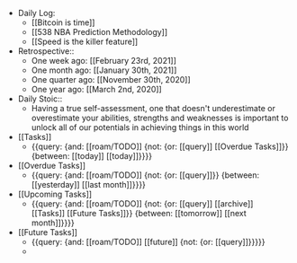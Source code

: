 - Daily Log:
	- [[Bitcoin is time]]
	- [[538 NBA Prediction Methodology]]
	- [[Speed is the killer feature]] 
- Retrospective::
    - One week ago: [[February 23rd, 2021]] 
    - One month ago: [[January 30th, 2021]]
    - One quarter ago: [[November 30th, 2020]]
    - One year ago: [[March 2nd, 2020]]
- Daily Stoic::
    - Having a true self-assessment, one that doesn't underestimate or overestimate your abilities, strengths and weaknesses is important to unlock all of our potentials in achieving things in this world
- [[Tasks]]
    - {{query: {and: [[roam/TODO]] {not: {or: [[query]] [[Overdue Tasks]]}} {between: [[today]] [[today]]}}}}
- [[Overdue Tasks]]
    - {{query: {and: [[roam/TODO]] {not: {or: [[query]]}} {between: [[yesterday]] [[last month]]}}}}
- [[Upcoming Tasks]]
    - {{query: {and: [[roam/TODO]] {not: {or: [[query]] [[archive]] [[Tasks]] [[Future Tasks]]}} {between: [[tomorrow]] [[next month]]}}}}
- [[Future Tasks]]
    - {{query: {and: [[roam/TODO]] [[future]] {not: {or: [[query]]}}}}}
    - 
